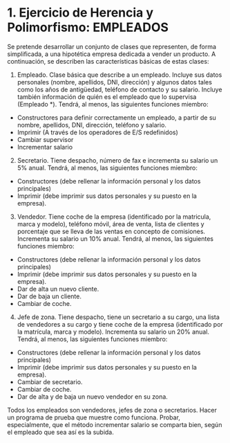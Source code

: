# 1. Ejercicio de Herencia y Polimorfismo: EMPLEADOS
Se pretende desarrollar un conjunto de clases que representen, de forma simplificada, a
una hipotética empresa dedicada a vender un producto. A continuación, se describen las
características básicas de estas clases:
1. Empleado. Clase básica que describe a un empleado. Incluye sus datos
personales (nombre, apellidos, DNI, dirección) y algunos datos tales como los
años de antigüedad, teléfono de contacto y su salario.
Incluye también información de quién es el empleado que lo supervisa
(Empleado *). Tendrá, al menos, las siguientes funciones miembro:
- Constructores para definir correctamente un empleado, a partir de su nombre,
apellidos, DNI, dirección, teléfono y salario.
- Imprimir (A través de los operadores de E/S redefinidos)
- Cambiar supervisor
- Incrementar salario

2. Secretario. Tiene despacho, número de fax e incrementa su salario un 5%
anual.
Tendrá, al menos, las siguientes funciones miembro:
- Constructores (debe rellenar la información personal y los datos principales)
- Imprimir (debe imprimir sus datos personales y su puesto en la empresa).
3. Vendedor. Tiene coche de la empresa (identificado por la matricula, marca y
modelo), teléfono móvil, área de venta, lista de clientes y porcentaje que se lleva
de las ventas en concepto de comisiones. Incrementa su salario un 10% anual.
Tendrá, al menos, las siguientes funciones miembro:
- Constructores (debe rellenar la información personal y los datos principales)
- Imprimir (debe imprimir sus datos personales y su puesto en la empresa).
- Dar de alta un nuevo cliente.
- Dar de baja un cliente.
- Cambiar de coche.
4. Jefe de zona. Tiene despacho, tiene un secretario a su cargo, una lista de
vendedores a su cargo y tiene coche de la empresa (identificado por la matrícula,
marca y modelo). Incrementa su salario un 20% anual.
Tendrá, al menos, las siguientes funciones miembro:
- Constructores (debe rellenar la información personal y los datos principales)
- Imprimir (debe imprimir sus datos personales y su puesto en la empresa).
- Cambiar de secretario.
- Cambiar de coche.
- Dar de alta y de baja un nuevo vendedor en su zona.

Todos los empleados son vendedores, jefes de zona o secretarios. Hacer un programa
de prueba que muestre como funciona. Probar, especialmente, que el método
incrementar salario se comparta bien, según el empleado que sea así es la subida.
